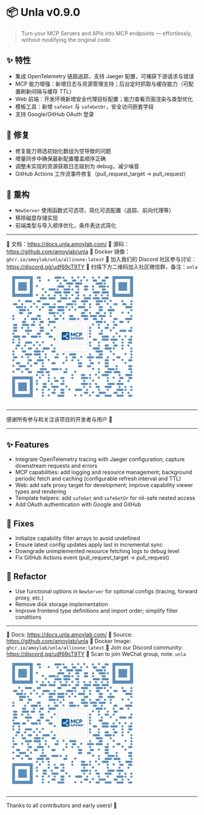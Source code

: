 # 📦 Unla v0.9.0

> Turn your MCP Servers and APIs into MCP endpoints — effortlessly, without modifying the original code.

## ✨ 特性

- 集成 OpenTelemetry 链路追踪，支持 Jaeger 配置，可捕获下游请求与错误
- MCP 能力增强：新增日志与资源管理支持；后台定时抓取与缓存能力（可配置刷新间隔与缓存 TTL）
- Web 前端：开发环境新增安全代理目标配置；能力查看页面渲染与类型优化
- 模板工具：新增 `safeGet` 与 `safeGetOr`，安全访问嵌套字段
- 支持 Google/GitHub OAuth 登录

## 🐞 修复

- 修复能力筛选初始化数组为空导致的问题
- 增量同步中确保最新配置覆盖顺序正确
- 调整未实现的资源获取日志级别为 debug，减少噪音
- GitHub Actions 工作流事件修复（pull_request_target → pull_request）

## 🧹 重构

- `NewServer` 使用函数式可选项，简化可选配置（追踪、前向代理等）
- 移除磁盘存储实现
- 前端类型与导入顺序优化，条件表达式简化

---

📘 文档：https://docs.unla.amoylab.com/
🐙 源码：https://github.com/amoylab/unla
🐳 Docker 镜像：`ghcr.io/amoylab/unla/allinone:latest`
💬 加入我们的 Discord 社区参与讨论：https://discord.gg/udf69cT9TY
🔗 扫描下方二维码加入社区微信群，备注：`unla`
<img src="https://github.com/amoylab/unla/blob/main/web/public/wechat-qrcode.png" alt="微信群二维码" width="350" height="350" />

---

感谢所有参与和关注该项目的开发者与用户 💖

---

## ✨ Features

- Integrate OpenTelemetry tracing with Jaeger configuration; capture downstream requests and errors
- MCP capabilities: add logging and resource management; background periodic fetch and caching (configurable refresh interval and TTL)
- Web: add safe proxy target for development; improve capability viewer types and rendering
- Template helpers: add `safeGet` and `safeGetOr` for nil-safe nested access
- Add OAuth authentication with Google and GitHub

## 🐞 Fixes

- Initialize capability filter arrays to avoid undefined
- Ensure latest config updates apply last in incremental sync
- Downgrade unimplemented resource fetching logs to debug level
- Fix GitHub Actions event (pull_request_target → pull_request)

## 🧹 Refactor

- Use functional options in `NewServer` for optional configs (tracing, forward proxy, etc.)
- Remove disk storage implementation
- Improve frontend type definitions and import order; simplify filter conditions

---

📘 Docs: https://docs.unla.amoylab.com/
🐙 Source: https://github.com/amoylab/unla
🐳 Docker Image: `ghcr.io/amoylab/unla/allinone:latest`
💬 Join our Discord community: https://discord.gg/udf69cT9TY
🔗 Scan to join WeChat group, note: `unla`
<img src="https://github.com/amoylab/unla/blob/main/web/public/wechat-qrcode.png" alt="WeChat QR Code" width="350" height="350" />

---

Thanks to all contributors and early users! 💖

